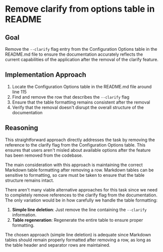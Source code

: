 # Remove clarify from options table in README

## Goal
Remove the `--clarify` flag entry from the Configuration Options table in the README.md file to ensure the documentation accurately reflects the current capabilities of the application after the removal of the clarify feature.

## Implementation Approach
1. Locate the Configuration Options table in the README.md file around line 115
2. Find and remove the row that describes the `--clarify` flag
3. Ensure that the table formatting remains consistent after the removal
4. Verify that the removal doesn't disrupt the overall structure of the documentation

## Reasoning
This straightforward approach directly addresses the task by removing the reference to the clarify flag from the Configuration Options table. This ensures that users aren't misled about available options after the feature has been removed from the codebase.

The main consideration with this approach is maintaining the correct Markdown table formatting after removing a row. Markdown tables can be sensitive to formatting, so care must be taken to ensure that the table structure remains intact.

There aren't many viable alternative approaches for this task since we need to completely remove references to the clarify flag from the documentation. The only variation would be in how carefully we handle the table formatting:

1. **Simple line deletion**: Just remove the line containing the `--clarify` information.
2. **Table regeneration**: Regenerate the entire table to ensure proper formatting.

The chosen approach (simple line deletion) is adequate since Markdown tables should remain properly formatted after removing a row, as long as the table header and separator rows are maintained.